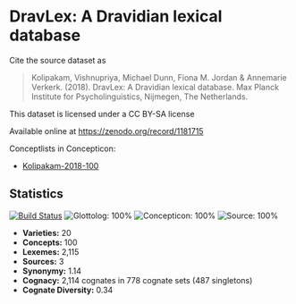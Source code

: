 # DravLex: A Dravidian lexical database

Cite the source dataset as

> Kolipakam, Vishnupriya, Michael Dunn, Fiona M. Jordan & Annemarie Verkerk. (2018). DravLex: A Dravidian lexical database. Max Planck Institute for Psycholinguistics, Nijmegen, The Netherlands.

This dataset is licensed under a CC BY-SA  license

Available online at https://zenodo.org/record/1181715

Conceptlists in Concepticon:
- [Kolipakam-2018-100](http://concepticon.clld.org/contributions/Kolipakam-2018-100)

## Statistics


[![Build Status](https://travis-ci.org/None.svg?branch=master)](https://travis-ci.org/None)
![Glottolog: 100%](https://img.shields.io/badge/Glottolog-100%25-brightgreen.svg "Glottolog: 100%")
![Concepticon: 100%](https://img.shields.io/badge/Concepticon-100%25-brightgreen.svg "Concepticon: 100%")
![Source: 100%](https://img.shields.io/badge/Source-100%25-brightgreen.svg "Source: 100%")

- **Varieties:** 20
- **Concepts:** 100
- **Lexemes:** 2,115
- **Sources:** 3
- **Synonymy:** 1.14
- **Cognacy:** 2,114 cognates in 778 cognate sets (487 singletons)
- **Cognate Diversity:** 0.34
